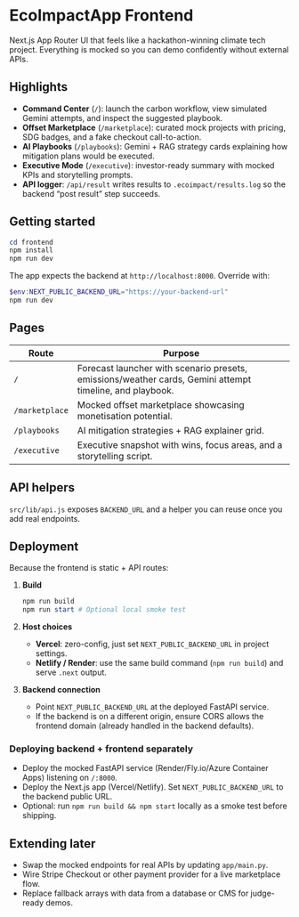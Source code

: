 # EcoImpactApp Frontend

Next.js App Router UI that feels like a hackathon-winning climate tech project. Everything is mocked so you can demo confidently without external APIs.

## Highlights

- **Command Center** (`/`): launch the carbon workflow, view simulated Gemini attempts, and inspect the suggested playbook.
- **Offset Marketplace** (`/marketplace`): curated mock projects with pricing, SDG badges, and a fake checkout call-to-action.
- **AI Playbooks** (`/playbooks`): Gemini + RAG strategy cards explaining how mitigation plans would be executed.
- **Executive Mode** (`/executive`): investor-ready summary with mocked KPIs and storytelling prompts.
- **API logger**: `/api/result` writes results to `.ecoimpact/results.log` so the backend “post result” step succeeds.

## Getting started

```powershell
cd frontend
npm install
npm run dev
```

The app expects the backend at `http://localhost:8000`. Override with:

```powershell
$env:NEXT_PUBLIC_BACKEND_URL="https://your-backend-url"
npm run dev
```

## Pages

| Route | Purpose |
| --- | --- |
| `/` | Forecast launcher with scenario presets, emissions/weather cards, Gemini attempt timeline, and playbook. |
| `/marketplace` | Mocked offset marketplace showcasing monetisation potential. |
| `/playbooks` | AI mitigation strategies + RAG explainer grid. |
| `/executive` | Executive snapshot with wins, focus areas, and a storytelling script. |

## API helpers

`src/lib/api.js` exposes `BACKEND_URL` and a helper you can reuse once you add real endpoints.

## Deployment

Because the frontend is static + API routes:

1. **Build**

   ```powershell
   npm run build
   npm run start # Optional local smoke test
   ```

2. **Host choices**
   - **Vercel**: zero-config, just set `NEXT_PUBLIC_BACKEND_URL` in project settings.
   - **Netlify / Render**: use the same build command (`npm run build`) and serve `.next` output.

3. **Backend connection**
   - Point `NEXT_PUBLIC_BACKEND_URL` at the deployed FastAPI service.
   - If the backend is on a different origin, ensure CORS allows the frontend domain (already handled in the backend defaults).

### Deploying backend + frontend separately

- Deploy the mocked FastAPI service (Render/Fly.io/Azure Container Apps) listening on `/:8000`.
- Deploy the Next.js app (Vercel/Netlify). Set `NEXT_PUBLIC_BACKEND_URL` to the backend public URL.
- Optional: run `npm run build && npm start` locally as a smoke test before shipping.

## Extending later

- Swap the mocked endpoints for real APIs by updating `app/main.py`.
- Wire Stripe Checkout or other payment provider for a live marketplace flow.
- Replace fallback arrays with data from a database or CMS for judge-ready demos.
